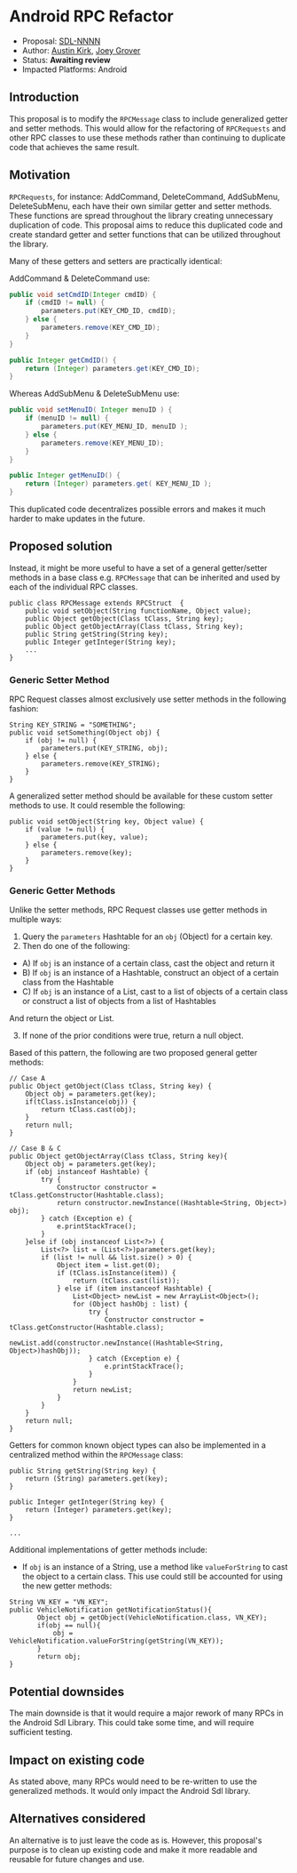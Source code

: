 
# Android RPC Refactor

* Proposal: [SDL-NNNN](nnnn-android_rpc_refactor.md)
* Author: [Austin Kirk](https://github.com/askirk), [Joey Grover](https://github.com/joeygrover)
* Status: **Awaiting review**
* Impacted Platforms: Android

## Introduction

This proposal is to modify the `RPCMessage` class to include generalized getter and setter methods. This would allow for the refactoring of `RPCRequests` and other RPC classes to use these methods rather than continuing to duplicate code that achieves the same result. 

## Motivation

`RPCRequests`, for instance: AddCommand, DeleteCommand, AddSubMenu, DeleteSubMenu, each have their own similar getter and setter methods. These functions are spread throughout the library creating unnecessary duplication of code. This proposal aims to reduce this duplicated code and create standard getter and setter functions that can be utilized throughout the library.

Many of these getters and setters are practically identical:

AddCommand & DeleteCommand use:

```java
public void setCmdID(Integer cmdID) {
	if (cmdID != null) {
    	parameters.put(KEY_CMD_ID, cmdID);
	} else {
    	parameters.remove(KEY_CMD_ID);
	}
}  

public Integer getCmdID() {
    return (Integer) parameters.get(KEY_CMD_ID);
}  	
```

Whereas AddSubMenu & DeleteSubMenu use: 

```java
public void setMenuID( Integer menuID ) {
    if (menuID != null) {
        parameters.put(KEY_MENU_ID, menuID );
    } else {
        parameters.remove(KEY_MENU_ID);
    }
}

public Integer getMenuID() {
    return (Integer) parameters.get( KEY_MENU_ID );
}
```

This duplicated code decentralizes possible errors and makes it much harder to make updates in the future.

## Proposed solution

Instead, it might be more useful to have a set of a general getter/setter methods in a base class e.g. `RPCMessage` that can be inherited and used by each of the individual RPC classes.

```
public class RPCMessage extends RPCStruct  {
	public void setObject(String functionName, Object value);
	public Object getObject(Class tClass, String key);
	public Object getObjectArray(Class tClass, String key);
	public String getString(String key);
	public Integer getInteger(String key);
	...
}
```

### Generic Setter Method
RPC Request classes almost exclusively use setter methods in the following fashion:

```
String KEY_STRING = "SOMETHING";
public void setSomething(Object obj) {
	if (obj != null) {
    	parameters.put(KEY_STRING, obj);
	} else {
    	parameters.remove(KEY_STRING);
	}
}
```

A generalized setter method should be available for these custom setter methods to use. It could resemble the following:

```
public void setObject(String key, Object value) {
	if (value != null) {
		parameters.put(key, value);
	} else {
		parameters.remove(key);
	}
}
``` 

### Generic Getter Methods
Unlike the setter methods, RPC Request classes use getter methods in multiple ways:

1. Query the `parameters` Hashtable for an `obj` (Object) for a certain key.
2. Then do one of the following:

 * A) If `obj` is an instance of a certain class, cast the object and return it
 * B) If `obj` is an instance of a Hashtable, construct an object of a certain class from the Hashtable
 * C) If `obj` is an instance of a List, cast to a list of objects of a certain class or construct a list of objects from a list of Hashtables

 And return the object or List.

3. If none of the prior conditions were true, return a null object.

Based of this pattern, the following are two proposed general getter methods:

```
// Case A
public Object getObject(Class tClass, String key) {
	Object obj = parameters.get(key);
	if(tClass.isInstance(obj)) {
		return tClass.cast(obj);
	}
	return null;
}

// Case B & C
public Object getObjectArray(Class tClass, String key){
	Object obj = parameters.get(key);
	if (obj instanceof Hashtable) {
		try {
			Constructor constructor = tClass.getConstructor(Hashtable.class);
			return constructor.newInstance((Hashtable<String, Object>) obj);
		} catch (Exception e) {
			e.printStackTrace();
		}
	}else if (obj instanceof List<?>) {
		List<?> list = (List<?>)parameters.get(key);
		if (list != null && list.size() > 0) {
			Object item = list.get(0);
			if (tClass.isInstance(item)) {
				return (tClass.cast(list));
			} else if (item instanceof Hashtable) {
				List<Object> newList = new ArrayList<Object>();
				for (Object hashObj : list) {
					try {
						Constructor constructor = tClass.getConstructor(Hashtable.class);
						newList.add(constructor.newInstance((Hashtable<String, Object>)hashObj));
					} catch (Exception e) {
						e.printStackTrace();
					}
				}
				return newList;
			}
		}
	}
	return null;
}
```

Getters for common known object types can also be implemented in a centralized method within the `RPCMessage` class:

```
public String getString(String key) {
	return (String) parameters.get(key);
}

public Integer getInteger(String key) {
	return (Integer) parameters.get(key);
}

...
```

Additional implementations of getter methods include:

 * If `obj` is an instance of a String, use a method like `valueForString` to cast the object to a certain class. This use could still be accounted for using the new getter methods:

 ```
 String VN_KEY = "VN_KEY";
 public VehicleNotification getNotificationStatus(){
 		Object obj = getObject(VehicleNotification.class, VN_KEY);
 		if(obj == null){
 			obj = VehicleNotification.valueForString(getString(VN_KEY));
 		}
 		return obj;
 }
 ```

## Potential downsides

The main downside is that it would require a major rework of many RPCs in the Android Sdl Library. This could take some time, and will require sufficient testing.

## Impact on existing code

As stated above, many RPCs would need to be re-written to use the generalized methods. It would only impact the Android Sdl library.

## Alternatives considered

An alternative is to just leave the code as is. However, this proposal's purpose is to clean up existing code and make it more readable and reusable for future changes and use. 
